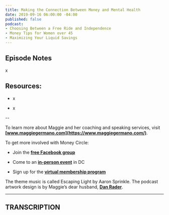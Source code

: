 ```yaml
---
title: Making the Connection Between Money and Mental Health
date: 2019-09-16 06:00:00 -04:00
published: false
podcast:
- Choosing Between a Free Ride and Independence
- Money Tips for Women over 45
- Maximizing Your Liquid Savings
---
```


## **Episode Notes**

x

## Resources:

* x

* x

--

To learn more about Maggie and her coaching and speaking services, visit **[www.maggiegermano.com](https://www.maggiegermano.com/)**.

To get more involved with Money Circle:

* Join the **[free Facebook group](https://www.facebook.com/groups/MoneyCircleGroup)**

* Come to an **[in-person event](https://www.maggiegermano.com/moneycircle/)** in DC

* Sign up for the **[virtual membership program](https://maggiegermano.podia.com/inner-circle)**

The theme music is called Escaping Light by Aaron Sprinkle. The podcast artwork design is by Maggie’s dear husband, **[Dan Rader](https://danrdesign.com/)**.

---

## TRANSCRIPTION